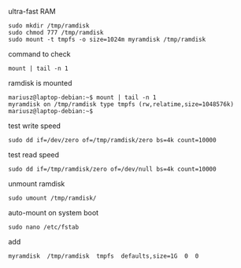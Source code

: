 
ultra-fast RAM
```
sudo mkdir /tmp/ramdisk
sudo chmod 777 /tmp/ramdisk
sudo mount -t tmpfs -o size=1024m myramdisk /tmp/ramdisk
```
command to check
```
mount | tail -n 1
```
ramdisk is mounted
```
mariusz@laptop-debian:~$ mount | tail -n 1
myramdisk on /tmp/ramdisk type tmpfs (rw,relatime,size=1048576k)
mariusz@laptop-debian:~$ 
```
test write speed
```
sudo dd if=/dev/zero of=/tmp/ramdisk/zero bs=4k count=10000
```
test read speed
```
sudo dd if=/tmp/ramdisk/zero of=/dev/null bs=4k count=10000
```
unmount ramdisk
```
sudo umount /tmp/ramdisk/
```
auto-mount on system boot
```
sudo nano /etc/fstab
```
add
```
myramdisk  /tmp/ramdisk  tmpfs  defaults,size=1G  0  0
```
